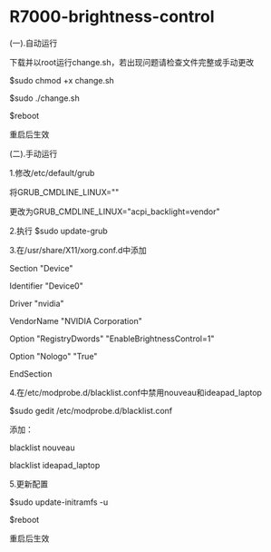 # R7000-brightness-control



(一).自动运行

下载并以root运行change.sh，若出现问题请检查文件完整或手动更改

$sudo chmod +x change.sh

$sudo ./change.sh

$reboot 

重启后生效

(二).手动运行

1.修改/etc/default/grub

将GRUB_CMDLINE_LINUX=""

更改为GRUB_CMDLINE_LINUX="acpi_backlight=vendor"

2.执行 $sudo update-grub

3.在/usr/share/X11/xorg.conf.d中添加

Section "Device"

Identifier "Device0"

Driver "nvidia"

VendorName "NVIDIA Corporation"

Option "RegistryDwords" "EnableBrightnessControl=1"

Option "Nologo" "True"

EndSection

4.在/etc/modprobe.d/blacklist.conf中禁用nouveau和ideapad_laptop

$sudo gedit /etc/modprobe.d/blacklist.conf

添加：

blacklist nouveau

blacklist ideapad_laptop

5.更新配置

$sudo update-initramfs -u

$reboot

重启后生效

